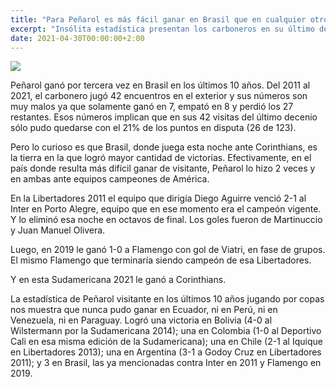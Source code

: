```yaml
---
title: "Para Peñarol es más fácil ganar en Brasil que en cualquier otro país"
excerpt: "Insólita estadística presentan los carboneros en su último decenio."
date: 2021-04-30T00:00:00+2:00
---
```



<img src="https://www.republica.com.uy/wp-content/uploads/2021/04/Penarol-12.jpg">


Peñarol ganó por tercera vez en Brasil en los últimos 10 años. Del 2011 al 2021, el carbonero jugó 42 encuentros en el exterior y sus números son muy malos ya que solamente ganó en 7, empató en 8 y perdió los 27 restantes. Esos números implican que en sus 42 visitas del último decenio sólo pudo quedarse con el 21% de los puntos en disputa (26 de 123).


Pero lo curioso es que Brasil, donde juega esta noche ante Corinthians, es la tierra en la que logró mayor cantidad de victorias. Efectivamente, en el país donde resulta más difícil ganar de visitante, Peñarol lo hizo 2 veces y en ambas ante equipos campeones de América.


En la Libertadores 2011 el equipo que dirigía Diego Aguirre venció 2-1 al Inter en Porto Alegre, equipo que en ese momento era el campeón vigente. Y lo eliminó esa noche en octavos de final. Los goles fueron de Martinuccio y Juan Manuel Olivera.


Luego, en 2019 le ganó 1-0 a Flamengo con gol de Viatri, en fase de grupos. El mismo Flamengo que terminaría siendo campeón de esa Libertadores.


Y en esta Sudamericana 2021 le ganó a Corinthians.


La estadística de Peñarol visitante en los últimos 10 años jugando por copas nos muestra que nunca pudo ganar en Ecuador, ni en Perú, ni en Venezuela, ni en Paraguay. Logró una victoria en Bolivia (4-0 al Wilstermann por la Sudamericana 2014); una en Colombia (1-0 al Deportivo Cali en esa misma edición de la Sudamericana); una en Chile (2-1 al Iquique en Libertadores 2013); una en Argentina (3-1 a Godoy Cruz en Libertadores 2011); y 3 en Brasil, las ya mencionadas contra Inter en 2011 y Flamengo en 2019.


